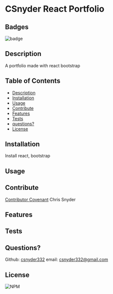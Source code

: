 # CSnyder React Portfolio
  
  ## Badges
  ![badge](https://img.shields.io/badge/license-Github,NPM-yellow)<br />
 
  ## Description
  A portfolio made with react bootstrap

  ## Table of Contents

  - [Description](#description)
  - [Installation](#installation)
  - [Usage](#usage)
  - [Contribute](#contribute)
  - [Features](#features)
  - [Tests](#tests)
  - [questions?](#Questions)
  - [License](#license)
  
  ## Installation
  Install react, bootstrap

  ## Usage
  

  ## Contribute
  [Contributor Covenant](https://www.contributor-covenant.org/)
  Chris Snyder


  ## Features
  

  ## Tests
  

  ## Questions?
  
  Github: [csnyder332](https://github.com/csnyder332)
  email: csnyder332@gmail.com

  ## License
  ![NPM](https://img.shields.io/npm/l/inquirer)
  
  
  